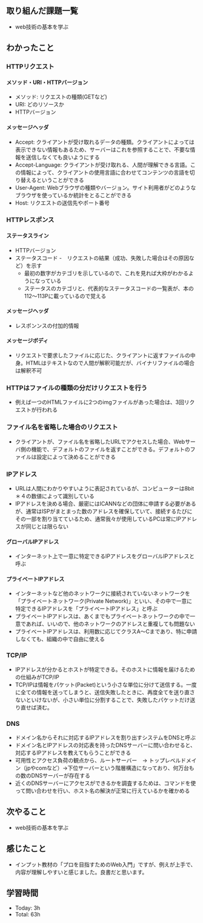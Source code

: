 ## 取り組んだ課題一覧
- web技術の基本を学ぶ
  
## わかったこと
### HTTPリクエスト
#### メソッド・URI・HTTPバージョン
- メソッド: リクエストの種類(GETなど)
- URI: どのリソースか
- HTTPバージョン
#### メッセージヘッダ
- Accept: クライアントが受け取れるデータの種類。クライアントによっては表示できない情報もあるため、サーバーはこれを参照することで、不要な情報を送信しなくても良いようにする
- Accept-Language: クライアントが受け取れる、人間が理解できる言語。この情報によって、クライアントの使用言語に合わせてコンテンツの言語を切り替えるということができる
- User-Agent: Webブラウザの種類やバージョン。サイト利用者がどのようなブラウザを使っているか統計をとることができる
- Host: リクエストの送信先やポート番号
### HTTPレスポンス
#### ステータスライン
- HTTPバージョン
- ステータスコード
  -　リクエストの結果（成功、失敗した場合はその原因など）を示す
  - 最初の数字がカテゴリを示しているので、これを見れば大枠がわかるようになっている
  - ステータスのカテゴリと、代表的なステータスコードの一覧表が、本の112〜113Pに載っているので覚える
#### メッセージヘッダ
- レスポンンスの付加的情報
#### メッセージボディ
- リクエストで要求したファイルに応じた、クライアントに返すファイルの中身。HTMLはテキストなので人間が解釈可能だが、バイナリファイルの場合は解釈不可
### HTTPはファイルの種類の分だけリクエストを行う
- 例えば一つのHTMLファイルに2つのimgファイルがあった場合は、3回リクエストが行われる
### ファイル名を省略した場合のリクエスト
- クライアントが、ファイル名を省略したURLでアクセスした場合、Webサーバ側の機能で、デフォルトのファイルを返すことができる。デフォルトのファイルは設定によって決めることができる
### IPアドレス
- URLは人間にわかりやすいように表記されているが、コンピューターは8bit＊４の数値によって識別している
- IPアドレスを決める場合、厳密にはICANNなどの団体に申請する必要があるが、通常はISPがまとまった数のアドレスを確保していて、接続するたびにその一部を割り当てているため、通常我々が使用しているPCは常にIPアドレスが同じとは限らない
#### グローバルIPアドレス
- インターネット上で一意に特定できるIPアドレスをグローバルIPアドレスと呼ぶ
#### プライベートIPアドレス
- インターネットなど他のネットワークに接続されていないネットワークを「プライベートネットワーク(Private Network)」といい、その中で一意に特定できるIPアドレスを「プライベートIPアドレス」と呼ぶ
- プライベートIPアドレスは、あくまでもプライベートネットワークの中で一意であれば、いいので、他のネットワークのアドレスと重複しても問題ない
- プライベートIPアドレスは、利用数に応じてクラスA〜Cまであり、特に申請しなくても、組織の中で自由に使える
### TCP/IP
- IPアドレスが分かるとホストが特定できる。そのホストに情報を届けるための仕組みがTCP/IP
- TCP/IPは情報をパケット(Packet)という小さな単位に分けて送信する。一度に全ての情報を送ってしまうと、送信失敗したときに、再度全てを送り直さないといけないが、小さい単位に分割することで、失敗したパケットだけ送り直せば済む。
### DNS
- ドメイン名からそれに対応するIPアドレスを割り出すシステムをDNSと呼ぶ
- ドメイン名とIPアドレスの対応表を持ったDNSサーバーに問い合わせると、対応するIPアドレスを教えてもらうことができる
- 可用性とアクセス負荷の観点から、ルートサーバー　→ トップレベルドメイン（jpやcomなど）→下位サーバーという階層構造になっており、何万台もの数のDNSサーバーが存在する
- 近くのDNSサーバーにアクセスができるかを調査するためは、コマンドを使って問い合わせを行い、ホスト名の解決が正常に行えているかを確かめる

## 次やること
- web技術の基本を学ぶ
## 感じたこと
- インプット教材の「プロを目指すためのWeb入門」ですが、例えが上手で、内容が理解しやすいと感じました。良書だと思います。
## 学習時間
- Today: 3h
- Total: 63h
